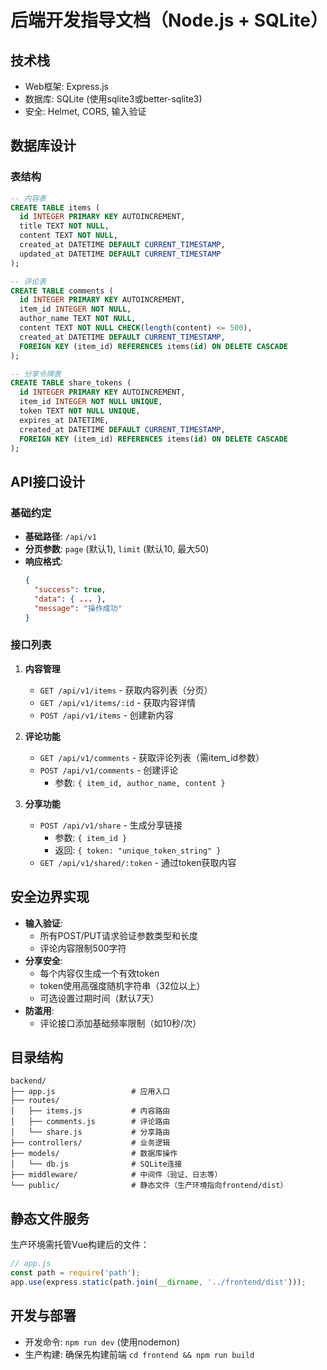 # 后端开发指导文档（Node.js + SQLite）

## 技术栈
- Web框架: Express.js
- 数据库: SQLite (使用sqlite3或better-sqlite3)
- 安全: Helmet, CORS, 输入验证

## 数据库设计

### 表结构

```sql
-- 内容表
CREATE TABLE items (
  id INTEGER PRIMARY KEY AUTOINCREMENT,
  title TEXT NOT NULL,
  content TEXT NOT NULL,
  created_at DATETIME DEFAULT CURRENT_TIMESTAMP,
  updated_at DATETIME DEFAULT CURRENT_TIMESTAMP
);

-- 评论表
CREATE TABLE comments (
  id INTEGER PRIMARY KEY AUTOINCREMENT,
  item_id INTEGER NOT NULL,
  author_name TEXT NOT NULL,
  content TEXT NOT NULL CHECK(length(content) <= 500),
  created_at DATETIME DEFAULT CURRENT_TIMESTAMP,
  FOREIGN KEY (item_id) REFERENCES items(id) ON DELETE CASCADE
);

-- 分享令牌表
CREATE TABLE share_tokens (
  id INTEGER PRIMARY KEY AUTOINCREMENT,
  item_id INTEGER NOT NULL UNIQUE,
  token TEXT NOT NULL UNIQUE,
  expires_at DATETIME,
  created_at DATETIME DEFAULT CURRENT_TIMESTAMP,
  FOREIGN KEY (item_id) REFERENCES items(id) ON DELETE CASCADE
);
```

## API接口设计

### 基础约定
- **基础路径**: `/api/v1`
- **分页参数**: `page` (默认1), `limit` (默认10, 最大50)
- **响应格式**:
  ```json
  {
    "success": true,
    "data": { ... },
    "message": "操作成功"
  }
  ```

### 接口列表

1. **内容管理**
   - `GET /api/v1/items` - 获取内容列表（分页）
   - `GET /api/v1/items/:id` - 获取内容详情
   - `POST /api/v1/items` - 创建新内容

2. **评论功能**
   - `GET /api/v1/comments` - 获取评论列表（需item_id参数）
   - `POST /api/v1/comments` - 创建评论
     - 参数: `{ item_id, author_name, content }`

3. **分享功能**
   - `POST /api/v1/share` - 生成分享链接
     - 参数: `{ item_id }`
     - 返回: `{ token: "unique_token_string" }`
   - `GET /api/v1/shared/:token` - 通过token获取内容

## 安全边界实现

- **输入验证**:
  - 所有POST/PUT请求验证参数类型和长度
  - 评论内容限制500字符
- **分享安全**:
  - 每个内容仅生成一个有效token
  - token使用高强度随机字符串（32位以上）
  - 可选设置过期时间（默认7天）
- **防滥用**:
  - 评论接口添加基础频率限制（如10秒/次）

## 目录结构

```
backend/
├── app.js                 # 应用入口
├── routes/
│   ├── items.js           # 内容路由
│   ├── comments.js        # 评论路由
│   └── share.js           # 分享路由
├── controllers/           # 业务逻辑
├── models/                # 数据库操作
│   └── db.js              # SQLite连接
├── middleware/            # 中间件（验证、日志等）
└── public/                # 静态文件（生产环境指向frontend/dist）
```

## 静态文件服务

生产环境需托管Vue构建后的文件：
```js
// app.js
const path = require('path');
app.use(express.static(path.join(__dirname, '../frontend/dist')));
```

## 开发与部署

- 开发命令: `npm run dev` (使用nodemon)
- 生产构建: 确保先构建前端 `cd frontend && npm run build`